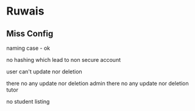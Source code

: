 # Ruwais

## Miss Config

naming case - ok

no hashing which lead to non secure account 


user can't update nor deletion 


there no any update nor deletion admin 
there no any update nor deletion tutor

no student listing 




